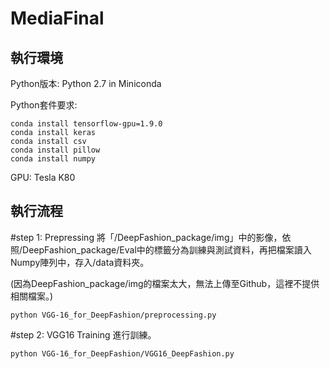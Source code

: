 # MediaFinal

**執行環境**
---------------------------------------------

Python版本: Python 2.7 in Miniconda

Python套件要求:

	
	conda install tensorflow-gpu=1.9.0
	conda install keras
	conda install csv
	conda install pillow
	conda install numpy
	
GPU: Tesla K80

**執行流程**
---------------------------------------------

#step 1: Prepressing
將「/DeepFashion_package/img」中的影像，依照/DeepFashion_package/Eval中的標籤分為訓練與測試資料，再把檔案讀入Numpy陣列中，存入/data資料夾。

(因為DeepFashion_package/img的檔案太大，無法上傳至Github，這裡不提供相關檔案。)

	
	python VGG-16_for_DeepFashion/preprocessing.py
	

#step 2: VGG16 Training
進行訓練。

	
	python VGG-16_for_DeepFashion/VGG16_DeepFashion.py
	